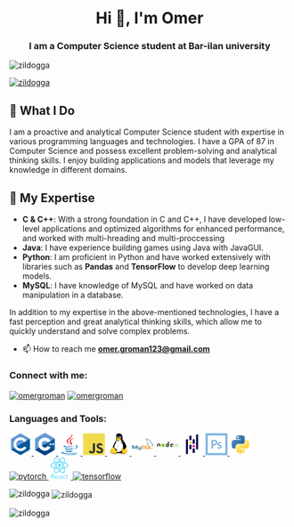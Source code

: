 <h1 align="center">Hi 👋, I'm Omer</h1>
<h3 align="center">I am a Computer Science student at Bar-ilan university</h3>

<p align="left"> <img src="https://komarev.com/ghpvc/?username=zildogga&label=Profile%20views&color=0e75b6&style=flat" alt="zildogga" /> </p>

<p align="left"> <a href="https://github.com/ryo-ma/github-profile-trophy"><img src="https://github-profile-trophy.vercel.app/?username=zildogga" alt="zildogga" /></a> </p>

## 🚀 What I Do

I am a proactive and analytical Computer Science student with expertise in various programming languages and technologies. I have a GPA of 87 in Computer Science and possess excellent problem-solving and analytical thinking skills. I enjoy building applications and models that leverage my knowledge in different domains.

## 💼 My Expertise

- **C & C++**: With a strong foundation in C and C++, I have developed low-level applications and optimized algorithms for enhanced performance, and worked with multi-hreading and multi-proccessing
- **Java**: I have experience building games using Java with JavaGUI.
- **Python**: I am proficient in Python and have worked extensively with libraries such as **Pandas** and **TensorFlow** to develop deep learning models.
- **MySQL**: I have knowledge of MySQL and have worked on data manipulation in a database.

In addition to my expertise in the above-mentioned technologies, I have a fast perception and great analytical thinking skills, which allow me to quickly understand and solve complex problems.

<!-- - 🔭 I’m currently working on **Wordle Like Game** -->

- 📫 How to reach me **omer.groman123@gmail.com**

<h3 align="left">Connect with me:</h3>
<p align="left">
<a href="https://linkedin.com/in/omergroman" target="blank"><img align="center" src="https://raw.githubusercontent.com/rahuldkjain/github-profile-readme-generator/master/src/images/icons/Social/linked-in-alt.svg" alt="omergroman" height="30" width="40" /></a>
<a href="https://kaggle.com/omergroman" target="blank"><img align="center" src="https://raw.githubusercontent.com/rahuldkjain/github-profile-readme-generator/master/src/images/icons/Social/kaggle.svg" alt="omergroman" height="30" width="40" /></a>
</p>

<h3 align="left">Languages and Tools:</h3>
<p align="left"> <a href="https://www.cprogramming.com/" target="_blank" rel="noreferrer"> <img src="https://raw.githubusercontent.com/devicons/devicon/master/icons/c/c-original.svg" alt="c" width="40" height="40"/> </a> <a href="https://www.w3schools.com/cpp/" target="_blank" rel="noreferrer"> <img src="https://raw.githubusercontent.com/devicons/devicon/master/icons/cplusplus/cplusplus-original.svg" alt="cplusplus" width="40" height="40"/> </a> <a href="https://www.java.com" target="_blank" rel="noreferrer"> <img src="https://raw.githubusercontent.com/devicons/devicon/master/icons/java/java-original.svg" alt="java" width="40" height="40"/> </a> <a href="https://developer.mozilla.org/en-US/docs/Web/JavaScript" target="_blank" rel="noreferrer"> <img src="https://raw.githubusercontent.com/devicons/devicon/master/icons/javascript/javascript-original.svg" alt="javascript" width="40" height="40"/> </a> <a href="https://www.linux.org/" target="_blank" rel="noreferrer"> <img src="https://raw.githubusercontent.com/devicons/devicon/master/icons/linux/linux-original.svg" alt="linux" width="40" height="40"/> </a> <a href="https://www.mysql.com/" target="_blank" rel="noreferrer"> <img src="https://raw.githubusercontent.com/devicons/devicon/master/icons/mysql/mysql-original-wordmark.svg" alt="mysql" width="40" height="40"/> </a> <a href="https://nodejs.org" target="_blank" rel="noreferrer"> <img src="https://raw.githubusercontent.com/devicons/devicon/master/icons/nodejs/nodejs-original-wordmark.svg" alt="nodejs" width="40" height="40"/> </a> <a href="https://pandas.pydata.org/" target="_blank" rel="noreferrer"> <img src="https://raw.githubusercontent.com/devicons/devicon/2ae2a900d2f041da66e950e4d48052658d850630/icons/pandas/pandas-original.svg" alt="pandas" width="40" height="40"/> </a> <a href="https://www.photoshop.com/en" target="_blank" rel="noreferrer"> <img src="https://raw.githubusercontent.com/devicons/devicon/master/icons/photoshop/photoshop-line.svg" alt="photoshop" width="40" height="40"/> </a> <a href="https://www.python.org" target="_blank" rel="noreferrer"> <img src="https://raw.githubusercontent.com/devicons/devicon/master/icons/python/python-original.svg" alt="python" width="40" height="40"/> </a> <a href="https://pytorch.org/" target="_blank" rel="noreferrer"> <img src="https://www.vectorlogo.zone/logos/pytorch/pytorch-icon.svg" alt="pytorch" width="40" height="40"/> </a> <a href="https://reactjs.org/" target="_blank" rel="noreferrer"> <img src="https://raw.githubusercontent.com/devicons/devicon/master/icons/react/react-original-wordmark.svg" alt="react" width="40" height="40"/> </a> <a href="https://www.tensorflow.org" target="_blank" rel="noreferrer"> <img src="https://www.vectorlogo.zone/logos/tensorflow/tensorflow-icon.svg" alt="tensorflow" width="40" height="40"/> </a> </p>

<p><img align="left" src="https://github-readme-stats.vercel.app/api/top-langs?username=zildogga&show_icons=true&theme=dark&locale=en&layout=compact" alt="zildogga" /></p>

<p>&nbsp;<img align="center" src="https://github-readme-stats.vercel.app/api?username=zildogga&show_icons=true&theme=dark&locale=en" alt="zildogga" /></p>

<p><img align="center" src="https://github-readme-streak-stats.herokuapp.com/?user=zildogga&theme=dark" alt="zildogga" /></p>
